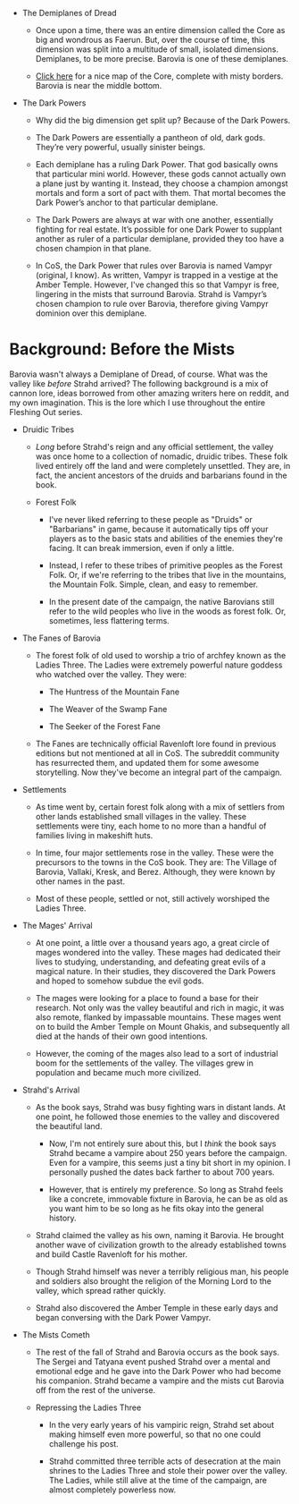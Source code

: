 - The Demiplanes of Dread
    
    - Once upon a time, there was an entire dimension called the Core as big and wondrous as Faerun. But, over the course of time, this dimension was split into a multitude of small, isolated dimensions. Demiplanes, to be more precise. Barovia is one of these demiplanes.
        
    - [Click here](http://www.fraternityofshadows.com/PortraitHall/JesterMaps/CoreMistyBordersPoster.png) for a nice map of the Core, complete with misty borders. Barovia is near the middle bottom.
        
- The Dark Powers
    
    - Why did the big dimension get split up? Because of the Dark Powers.
        
    - The Dark Powers are essentially a pantheon of old, dark gods. They’re very powerful, usually sinister beings.
        
    - Each demiplane has a ruling Dark Power. That god basically owns that particular mini world. However, these gods cannot actually own a plane just by wanting it. Instead, they choose a champion amongst mortals and form a sort of pact with them. That mortal becomes the Dark Power’s anchor to that particular demiplane.
        
    - The Dark Powers are always at war with one another, essentially fighting for real estate. It’s possible for one Dark Power to supplant another as ruler of a particular demiplane, provided they too have a chosen champion in that plane.
        
    - In CoS, the Dark Power that rules over Barovia is named Vampyr (original, I know). As written, Vampyr is trapped in a vestige at the Amber Temple. However, I've changed this so that Vampyr is free, lingering in the mists that surround Barovia. Strahd is Vampyr’s chosen champion to rule over Barovia, therefore giving Vampyr dominion over this demiplane.


# Background: Before the Mists

Barovia wasn't always a Demiplane of Dread, of course. What was the valley like _before_ Strahd arrived? The following background is a mix of cannon lore, ideas borrowed from other amazing writers here on reddit, and my own imagination. This is the lore which I use throughout the entire Fleshing Out series.

- Druidic Tribes
    
    - _Long_ before Strahd's reign and any official settlement, the valley was once home to a collection of nomadic, druidic tribes. These folk lived entirely off the land and were completely unsettled. They are, in fact, the ancient ancestors of the druids and barbarians found in the book.
        
    - Forest Folk
        
        - I've never liked referring to these people as "Druids" or "Barbarians" in game, because it automatically tips off your players as to the basic stats and abilities of the enemies they're facing. It can break immersion, even if only a little.
            
        - Instead, I refer to these tribes of primitive peoples as the Forest Folk. Or, if we're referring to the tribes that live in the mountains, the Mountain Folk. Simple, clean, and easy to remember.
            
        - In the present date of the campaign, the native Barovians still refer to the wild peoples who live in the woods as forest folk. Or, sometimes, less flattering terms.
            
- The Fanes of Barovia
    
    - The forest folk of old used to worship a trio of archfey known as the Ladies Three. The Ladies were extremely powerful nature goddess who watched over the valley. They were:
        
        - The Huntress of the Mountain Fane
            
        - The Weaver of the Swamp Fane
            
        - The Seeker of the Forest Fane
            
    - The Fanes are technically official Ravenloft lore found in previous editions but not mentioned at all in CoS. The subreddit community has resurrected them, and updated them for some awesome storytelling. Now they've become an integral part of the campaign.
        
- Settlements
    
    - As time went by, certain forest folk along with a mix of settlers from other lands established small villages in the valley. These settlements were tiny, each home to no more than a handful of families living in makeshift huts.
        
    - In time, four major settlements rose in the valley. These were the precursors to the towns in the CoS book. They are: The Village of Barovia, Vallaki, Kresk, and Berez. Although, they were known by other names in the past.
        
    - Most of these people, settled or not, still actively worshiped the Ladies Three.
        
- The Mages' Arrival
    
    - At one point, a little over a thousand years ago, a great circle of mages wondered into the valley. These mages had dedicated their lives to studying, understanding, and defeating great evils of a magical nature. In their studies, they discovered the Dark Powers and hoped to somehow subdue the evil gods.
        
    - The mages were looking for a place to found a base for their research. Not only was the valley beautiful and rich in magic, it was also remote, flanked by impassable mountains. These mages went on to build the Amber Temple on Mount Ghakis, and subsequently all died at the hands of their own good intentions.
        
    - However, the coming of the mages also lead to a sort of industrial boom for the settlements of the valley. The villages grew in population and became much more civilized.
        
- Strahd's Arrival
    
    - As the book says, Strahd was busy fighting wars in distant lands. At one point, he followed those enemies to the valley and discovered the beautiful land.
        
        - Now, I'm not entirely sure about this, but I _think_ the book says Strahd became a vampire about 250 years before the campaign. Even for a vampire, this seems just a tiny bit short in my opinion. I personally pushed the dates back farther to about 700 years.
            
        - However, that is entirely my preference. So long as Strahd feels like a concrete, immovable fixture in Barovia, he can be as old as you want him to be so long as he fits okay into the general history.
            
    - Strahd claimed the valley as his own, naming it Barovia. He brought another wave of civilization growth to the already established towns and build Castle Ravenloft for his mother.
        
    - Though Strahd himself was never a terribly religious man, his people and soldiers also brought the religion of the Morning Lord to the valley, which spread rather quickly.
        
    - Strahd also discovered the Amber Temple in these early days and began conversing with the Dark Power Vampyr.
        
- The Mists Cometh
    
    - The rest of the fall of Strahd and Barovia occurs as the book says. The Sergei and Tatyana event pushed Strahd over a mental and emotional edge and he gave into the Dark Power who had become his companion. Strahd became a vampire and the mists cut Barovia off from the rest of the universe.
        
    - Repressing the Ladies Three
        
        - In the very early years of his vampiric reign, Strahd set about making himself even more powerful, so that no one could challenge his post.
            
        - Strahd committed three terrible acts of desecration at the main shrines to the Ladies Three and stole their power over the valley. The Ladies, while still alive at the time of the campaign, are almost completely powerless now.



